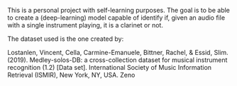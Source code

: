 This is a personal project with self-learning purposes. The goal is to be able
to create a (deep-learning) model capable of identify if, given an audio file
with a single instrument playing, it is a clarinet or not. 

The dataset used is the one created by:

Lostanlen, Vincent, Cella, Carmine-Emanuele, Bittner, Rachel, & Essid, Slim. (2019). Medley-solos-DB: a cross-collection dataset for musical instrument recognition (1.2) [Data set]. International Society of Music Information Retrieval (ISMIR), New York, NY, USA. Zeno